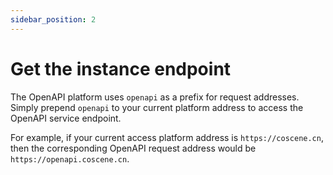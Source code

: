 ```yaml
---
sidebar_position: 2
---
```


# Get the instance endpoint

The OpenAPI platform uses `openapi` as a prefix for request addresses. Simply prepend `openapi` to your current platform address to access the OpenAPI service endpoint.

For example, if your current access platform address is `https://coscene.cn`, then the corresponding OpenAPI request address would be `https://openapi.coscene.cn`.
